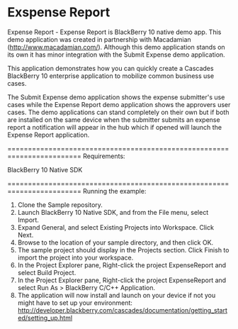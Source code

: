 Exspense Report
===============

Expense Report - Expense Report is BlackBerry 10 native demo app.  This demo application was created in partnership with Macadamian (http://www.macadamian.com/).  Although this demo application stands on its own it has minor integration with the Submit Expense demo application.

This application demonstrates how you can quickly create a Cascades BlackBerry 10 enterprise application to mobilize common business use cases.  

The Submit Expense demo application shows the expense submitter's use cases while the Expense Report demo application shows the approvers user cases.  The demo applications can stand completely on their own but if both are installed on the same device when the submitter submits an expense report a notification will appear in the hub which if opened will launch the Expense Report application. 


========================================================================
Requirements:

BlackBerry 10 Native SDK

========================================================================
Running the example:

1. Clone the Sample repository.
2. Launch BlackBerry 10 Native SDK, and from the File menu, select Import.
3. Expand General, and select Existing Projects into Workspace. Click Next.
4. Browse to the location of your sample directory, and then click OK.
5. The sample project should display in the Projects section. 
   Click Finish to import the project into your workspace.
6. In the Project Explorer pane, Right-click the project ExpenseReport 
   and select Build Project.
7. In the Project Explorer pane, Right-click the project ExpenseReport 
   and select Run As > BlackBerry C/C++ Application.
8. The application will now install and launch on your device if not you might
   have to set up your environment: 
   http://developer.blackberry.com/cascades/documentation/getting_started/setting_up.html